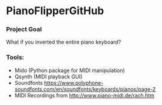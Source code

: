 # PianoFlipperGitHub

### Project Goal

What if you inverted the entire piano keyboard?

### Tools:
- Mido (Python package for MIDI manipulation)
- Qsynth (MIDI playback GUI)
- Soundfonts https://www.polyphone-soundfonts.com/en/soundfonts/keyboards/pianos/page-2
- MIDI Recordings from http://www.piano-midi.de/rach.htm
